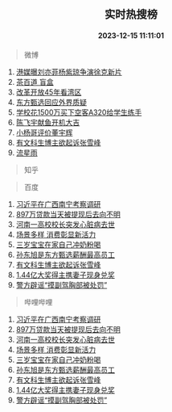<div align="center"><h2>实时热搜榜</h2><h4>2023-12-15 11:11:01</h4></div>

> 微博  

1. [港媒曝刘亦菲杨紫琼争演徐克新片](https://s.weibo.com/weibo?q=%23%E6%B8%AF%E5%AA%92%E6%9B%9D%E5%88%98%E4%BA%A6%E8%8F%B2%E6%9D%A8%E7%B4%AB%E7%90%BC%E4%BA%89%E6%BC%94%E5%BE%90%E5%85%8B%E6%96%B0%E7%89%87%23&t=31&band_rank=1&Refer=top)<br />
2. [茶百道 盲盒](https://s.weibo.com/weibo?q=%E8%8C%B6%E7%99%BE%E9%81%93%20%E7%9B%B2%E7%9B%92&t=31&band_rank=2&Refer=top)<br />
3. [改革开放45年看湾区](https://s.weibo.com/weibo?q=%23%E6%94%B9%E9%9D%A9%E5%BC%80%E6%94%BE45%E5%B9%B4%E7%9C%8B%E6%B9%BE%E5%8C%BA%23&t=31&band_rank=3&Refer=top)<br />
4. [东方甄选回应外界质疑](https://s.weibo.com/weibo?q=%23%E4%B8%9C%E6%96%B9%E7%94%84%E9%80%89%E5%9B%9E%E5%BA%94%E5%A4%96%E7%95%8C%E8%B4%A8%E7%96%91%23&t=31&band_rank=4&Refer=top)<br />
5. [学校花1500万买下空客A320给学生练手](https://s.weibo.com/weibo?q=%23%E5%AD%A6%E6%A0%A1%E8%8A%B11500%E4%B8%87%E4%B9%B0%E4%B8%8B%E7%A9%BA%E5%AE%A2A320%E7%BB%99%E5%AD%A6%E7%94%9F%E7%BB%83%E6%89%8B%23&t=31&band_rank=5&Refer=top)<br />
6. [陈飞宇献鱼开机大吉](https://s.weibo.com/weibo?q=%23%E9%99%88%E9%A3%9E%E5%AE%87%E7%8C%AE%E9%B1%BC%E5%BC%80%E6%9C%BA%E5%A4%A7%E5%90%89%23&t=31&band_rank=6&Refer=top)<br />
7. [小杨哥评价董宇辉](https://s.weibo.com/weibo?q=%23%E5%B0%8F%E6%9D%A8%E5%93%A5%E8%AF%84%E4%BB%B7%E8%91%A3%E5%AE%87%E8%BE%89%23&t=31&band_rank=7&Refer=top)<br />
8. [有文科生博主欲起诉张雪峰](https://s.weibo.com/weibo?q=%23%E6%9C%89%E6%96%87%E7%A7%91%E7%94%9F%E5%8D%9A%E4%B8%BB%E6%AC%B2%E8%B5%B7%E8%AF%89%E5%BC%A0%E9%9B%AA%E5%B3%B0%23&t=31&band_rank=8&Refer=top)<br />
9. [流星雨](https://s.weibo.com/weibo?q=%E6%B5%81%E6%98%9F%E9%9B%A8&t=31&band_rank=9&Refer=top)<br />

> 知乎  


> 百度  

1. [习近平在广西南宁考察调研](https://www.baidu.com/s?wd=%E4%B9%A0%E8%BF%91%E5%B9%B3%E5%9C%A8%E5%B9%BF%E8%A5%BF%E5%8D%97%E5%AE%81%E8%80%83%E5%AF%9F%E8%B0%83%E7%A0%94&sa=fyb_news&rsv_dl=fyb_news)<br />
2. [897万贷款当天被提现后去向不明](https://www.baidu.com/s?wd=897%E4%B8%87%E8%B4%B7%E6%AC%BE%E5%BD%93%E5%A4%A9%E8%A2%AB%E6%8F%90%E7%8E%B0%E5%90%8E%E5%8E%BB%E5%90%91%E4%B8%8D%E6%98%8E&sa=fyb_news&rsv_dl=fyb_news)<br />
3. [河南一高校校长突发心脏病去世](https://www.baidu.com/s?wd=%E6%B2%B3%E5%8D%97%E4%B8%80%E9%AB%98%E6%A0%A1%E6%A0%A1%E9%95%BF%E7%AA%81%E5%8F%91%E5%BF%83%E8%84%8F%E7%97%85%E5%8E%BB%E4%B8%96&sa=fyb_news&rsv_dl=fyb_news)<br />
4. [场景多样 消费彰显新活力](https://www.baidu.com/s?wd=%E5%9C%BA%E6%99%AF%E5%A4%9A%E6%A0%B7+%E6%B6%88%E8%B4%B9%E5%BD%B0%E6%98%BE%E6%96%B0%E6%B4%BB%E5%8A%9B&sa=fyb_news&rsv_dl=fyb_news)<br />
5. [三岁宝宝在家自己冲奶粉喝](https://www.baidu.com/s?wd=%E4%B8%89%E5%B2%81%E5%AE%9D%E5%AE%9D%E5%9C%A8%E5%AE%B6%E8%87%AA%E5%B7%B1%E5%86%B2%E5%A5%B6%E7%B2%89%E5%96%9D&sa=fyb_news&rsv_dl=fyb_news)<br />
6. [孙东旭是东方甄选薪酬最高员工](https://www.baidu.com/s?wd=%E5%AD%99%E4%B8%9C%E6%97%AD%E6%98%AF%E4%B8%9C%E6%96%B9%E7%94%84%E9%80%89%E8%96%AA%E9%85%AC%E6%9C%80%E9%AB%98%E5%91%98%E5%B7%A5&sa=fyb_news&rsv_dl=fyb_news)<br />
7. [有文科生博主欲起诉张雪峰](https://www.baidu.com/s?wd=%E6%9C%89%E6%96%87%E7%A7%91%E7%94%9F%E5%8D%9A%E4%B8%BB%E6%AC%B2%E8%B5%B7%E8%AF%89%E5%BC%A0%E9%9B%AA%E5%B3%B0&sa=fyb_news&rsv_dl=fyb_news)<br />
8. [1.44亿大奖得主携妻子现身兑奖](https://www.baidu.com/s?wd=1.44%E4%BA%BF%E5%A4%A7%E5%A5%96%E5%BE%97%E4%B8%BB%E6%90%BA%E5%A6%BB%E5%AD%90%E7%8E%B0%E8%BA%AB%E5%85%91%E5%A5%96&sa=fyb_news&rsv_dl=fyb_news)<br />
9. [警方辟谣“摸副驾胸部被处罚”](https://www.baidu.com/s?wd=%E8%AD%A6%E6%96%B9%E8%BE%9F%E8%B0%A3%E2%80%9C%E6%91%B8%E5%89%AF%E9%A9%BE%E8%83%B8%E9%83%A8%E8%A2%AB%E5%A4%84%E7%BD%9A%E2%80%9D&sa=fyb_news&rsv_dl=fyb_news)<br />

> 哔哩哔哩  

1. [习近平在广西南宁考察调研](https://www.baidu.com/s?wd=%E4%B9%A0%E8%BF%91%E5%B9%B3%E5%9C%A8%E5%B9%BF%E8%A5%BF%E5%8D%97%E5%AE%81%E8%80%83%E5%AF%9F%E8%B0%83%E7%A0%94&sa=fyb_news&rsv_dl=fyb_news)<br />
2. [897万贷款当天被提现后去向不明](https://www.baidu.com/s?wd=897%E4%B8%87%E8%B4%B7%E6%AC%BE%E5%BD%93%E5%A4%A9%E8%A2%AB%E6%8F%90%E7%8E%B0%E5%90%8E%E5%8E%BB%E5%90%91%E4%B8%8D%E6%98%8E&sa=fyb_news&rsv_dl=fyb_news)<br />
3. [河南一高校校长突发心脏病去世](https://www.baidu.com/s?wd=%E6%B2%B3%E5%8D%97%E4%B8%80%E9%AB%98%E6%A0%A1%E6%A0%A1%E9%95%BF%E7%AA%81%E5%8F%91%E5%BF%83%E8%84%8F%E7%97%85%E5%8E%BB%E4%B8%96&sa=fyb_news&rsv_dl=fyb_news)<br />
4. [场景多样 消费彰显新活力](https://www.baidu.com/s?wd=%E5%9C%BA%E6%99%AF%E5%A4%9A%E6%A0%B7+%E6%B6%88%E8%B4%B9%E5%BD%B0%E6%98%BE%E6%96%B0%E6%B4%BB%E5%8A%9B&sa=fyb_news&rsv_dl=fyb_news)<br />
5. [三岁宝宝在家自己冲奶粉喝](https://www.baidu.com/s?wd=%E4%B8%89%E5%B2%81%E5%AE%9D%E5%AE%9D%E5%9C%A8%E5%AE%B6%E8%87%AA%E5%B7%B1%E5%86%B2%E5%A5%B6%E7%B2%89%E5%96%9D&sa=fyb_news&rsv_dl=fyb_news)<br />
6. [孙东旭是东方甄选薪酬最高员工](https://www.baidu.com/s?wd=%E5%AD%99%E4%B8%9C%E6%97%AD%E6%98%AF%E4%B8%9C%E6%96%B9%E7%94%84%E9%80%89%E8%96%AA%E9%85%AC%E6%9C%80%E9%AB%98%E5%91%98%E5%B7%A5&sa=fyb_news&rsv_dl=fyb_news)<br />
7. [有文科生博主欲起诉张雪峰](https://www.baidu.com/s?wd=%E6%9C%89%E6%96%87%E7%A7%91%E7%94%9F%E5%8D%9A%E4%B8%BB%E6%AC%B2%E8%B5%B7%E8%AF%89%E5%BC%A0%E9%9B%AA%E5%B3%B0&sa=fyb_news&rsv_dl=fyb_news)<br />
8. [1.44亿大奖得主携妻子现身兑奖](https://www.baidu.com/s?wd=1.44%E4%BA%BF%E5%A4%A7%E5%A5%96%E5%BE%97%E4%B8%BB%E6%90%BA%E5%A6%BB%E5%AD%90%E7%8E%B0%E8%BA%AB%E5%85%91%E5%A5%96&sa=fyb_news&rsv_dl=fyb_news)<br />
9. [警方辟谣“摸副驾胸部被处罚”](https://www.baidu.com/s?wd=%E8%AD%A6%E6%96%B9%E8%BE%9F%E8%B0%A3%E2%80%9C%E6%91%B8%E5%89%AF%E9%A9%BE%E8%83%B8%E9%83%A8%E8%A2%AB%E5%A4%84%E7%BD%9A%E2%80%9D&sa=fyb_news&rsv_dl=fyb_news)<br />
